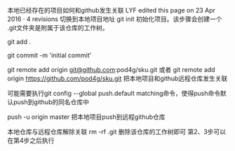 本地已经存在的项目如何和github发生关联
LYF edited this page on 23 Apr 2016 · 4 revisions
切换到本地项目地址 git init 初始化项目。该步骤会创建一个 .git文件夹是附属于该仓库的工作树。

git add .

git commit -m 'initial commit'

git remote add origin git@github.com:pod4g/sku.git 或者 git remote add origin https://github.com/pod4g/sku.git 把本地项目和github远程仓库发生关联

可能需要执行git config --global push.default matching命令，使得push命令默认push到github的同名仓库中

push -u origin master 把本地项目push到远程github仓库

本地仓库与远程仓库解除关联 rm -rf .git 删除该仓库的工作树即可 第2、3步可以在第4步之后执行

